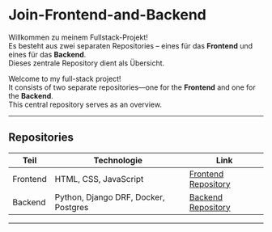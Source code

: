 # Join-Frontend-and-Backend

Willkommen zu meinem Fullstack-Projekt!  
Es besteht aus zwei separaten Repositories – eines für das **Frontend** und eines für das **Backend**.  
Dieses zentrale Repository dient als Übersicht.


Welcome to my full-stack project!  
It consists of two separate repositories—one for the **Frontend** and one for the **Backend**.  
This central repository serves as an overview.


---

## Repositories

| Teil       | Technologie                          | Link                                                            |
|------------|--------------------------------------|-----------------------------------------------------------------|
| Frontend   | HTML, CSS, JavaScript                | [Frontend Repository](https://github.com/M-Nafi/Join_Frontend)  |
| Backend    | Python, Django DRF, Docker, Postgres | [Backend Repository](https://github.com/M-Nafi/Join_Backend)    |

---
